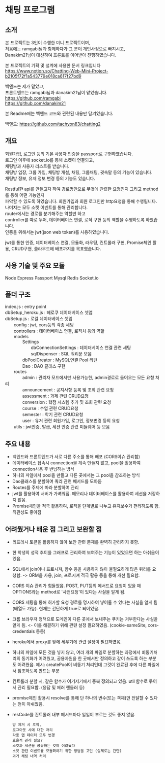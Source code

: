 # 채팅 프로그램   
   
    
   
## 소개
  
본 프로젝트는 3인이 수행한 미니 프로젝트이며,   
처음에는 ramgabi님과 함께하다가 그 분이 개인사정으로 빠지시고,   
Danakim21님이 대신하여 프론트를 이어받아 진행하였습니다.   

본 프로젝트의 기획 및 설계에 사용한 문서 링크입니다   
https://www.notion.so/Chatting-Web-Mini-Project-b2105f72f1a543779e018ca617f27bd9   
   
    
백엔드는 제가 맡았고,  
프론트엔드는 ramgabi님과 danakim21님이 맡았습니다.  
https://github.com/ramgabi   
https://github.com/danakim21    

본 Readme에는 백엔드 코드와 관련된 내용만 담겨있습니다.  
    
백엔드: https://github.com/tachyon83/chatting2   
   
     
        
## 개요
   
회원가입, 로그인 등의 기본 사용자 인증을 passport로 구현하였습니다.   
로그인 이후에 socket.io를 통해 소켓이 연결되고,    
채팅방과 사용자 리스트를 받습니다.   
채팅방 입장, 그룹 가입, 채팅방 개설, 채팅, 그룹채팅, 귓속말 등의 기능이 있습니다.   
채팅방 정보, 유저 정보 변경 등의 기능도 있습니다.   
   
Restful한 api를 만들고자 하여 경로명만으로 무엇에 관련한 요청인지 그리고 method를 통해 어떤 기능인지   
파악할 수 있도록 하였습니다. 회원가입과 회원 로그인만 http요청을 통해 수행됩니다.   
나머지는 모두 소켓 이벤트를 통해 관리합니다.   
router에서는 경로를 분기해주는 역할만 하고   
controller를 따로 두어, 데이터베이스 연결, 로직 구현 등의 역할을 수행하도록 하였습니다.   
인증을 위해서는 jwt(json web token)를 사용하였습니다. 

jwt를 통한 인증, 데이터베이스 연결, 모듈화, 라우팅, 컨트롤러 구현, Promise체인 활용, CRUD구현, 클라우드에 배포까지를 목표했습니다.  
  
  
  
## 사용 기술 및 주요 모듈
  
Node Express Passport Mysql Redis Socket.io   
  
   
      
## 폴더 구조
  
index.js : entry point   
dbSetup_heroku.js : 헤로쿠 데이터베이스 셋업   
dbSetup.js : 로컬 데이터베이스 셋업   
&emsp;&emsp;config : jwt, cors등의 각종 세팅   
&emsp;&emsp;controllers : 데이터베이스 연결, 로직처 등의 역할   
&emsp;&emsp;models   
&emsp;&emsp;&emsp;&emsp;Settings   
&emsp;&emsp;&emsp;&emsp;&emsp;&emsp;dbConnectionSettings : 데이터베이스 연결 관련 세팅   
&emsp;&emsp;&emsp;&emsp;&emsp;&emsp;sqlDispenser : SQL 쿼리문 모음   
&emsp;&emsp;&emsp;&emsp;dbPoolCreator : MySQL연결 Pool 리턴   
&emsp;&emsp;&emsp;&emsp;Dao : DAO 클래스 구현   
&emsp;&emsp;routes   
&emsp;&emsp;&emsp;&emsp;admin : 관리자 모드에서만 사용가능한, admin경로로 들어오는 모든 요청 처리   
&emsp;&emsp;&emsp;&emsp;announcement : 공지사항 등록 및 조회 관련 요청   
&emsp;&emsp;&emsp;&emsp;assessment : 과제 관련 CRUD요청   
&emsp;&emsp;&emsp;&emsp;conversion : 학점 시스템 추가 및 조회 관련 요청      
&emsp;&emsp;&emsp;&emsp;course : 수업 관련 CRUD요청   
&emsp;&emsp;&emsp;&emsp;semester : 학기 관련 CRUD요청   
&emsp;&emsp;&emsp;&emsp;user : 유저 관련 회원가입, 로그인, 정보변경 등의 요청   
&emsp;&emsp;utils : jwt인증, 발급, 세션 인증 관련 미들웨어 등 모음   
   
   
   
## 주요 내용
  
- 백엔드와 프론트엔드가 서로 다른 주소를 통해 배포 (CORS이슈 관리함)  
- 데이터베이스 접속시 connection을 계속 만들지 않고, pool을 활용하여 connection사용 후 반납하는 방식   
- 하나의 파일에서 pool을 만들고 다른 곳에서는 그 pool을 참조하는 방식   
- Dao클래스를 분할하여 쿼리 관련 메서드를 모아둠   
- Routes를 주제에 따라 분할하여 관리   
- jwt를 활용하여 서버가 가벼워짐. 메모리나 데이터베이스를 활용하여 세션을 저장하지 않음.   
- Promise체인을 적극 활용하여, 로직을 단계별로 나누고 유지보수가 편리하도록 함. 직관성도 좋아짐   
  
        
        
## 어려웠거나 배운 점 그리고 보완할 점
   
- 리프레시 토큰을 활용하지 않아 보안 관련 문제를 완벽히 관리하지 못함.   
- 한 학생의 성적 추이를 그래프로 관리하여 보여주는 기능이 있었으면 하는 아쉬움이 있음.   
- SQL에서 join이나 프로시져, 함수 등을 사용하지 않아 불필요하게 많은 쿼리를 요청함. -> ORM을 사용, join, 프로시져 적극 활용 등을 통해 개선 필요함.    
- CORS 이슈 관리가 힘들었음. POST, PUT등의 메서드로 요청이 있을 때 OPTIONS라는 method로 '사전요청'이 있다는 사실을 알게 됨.
- CORS 세팅을 통해 허가할 요청 경로를 명시하여 넣어둘 수 있다는 사실을 알게 됨 (배열도 가능). 현재는 간단하게 true로 되어있음.
- 크롬 브라우저 정책으로 도메인이 다른 곳에서 보내주는 쿠키는 거부한다는 사실을 알게 됨. <- 이를 해결하기 위해 관련 설정 필요하였음.
  (cookie-sameSite, cors-credentials 등등)
- heroku에서 proxy를 앞에 세우기에 관련 설정이 필요하였음.
- 하나의 파일에 모든 것을 넣지 않고, 여러 개의 파일로 분할하는 과정에서 비동기처리의 동기화가 어려웠고,
  공용자원을 한 곳에서만 정의하고 같이 쓰도록 하는 부분도 어려웠음.
  예시: createPool이 비동기 처리인데 그것이 완료된 후에 다른 파일에서 참조하도록 만드는 부분   
- 컨트롤러 분할 시, 같은 함수가 여기저기에서 중복 정의되고 있음. util 함수로 묶어서 관리 필요함. (응답 및 에러 핸들러 등)   
- promise체인 활용시 resolve를 통해 단 하나의 변수(또는 객체)만 전달할 수 있다는 점이 아쉬웠음.   
- resCode를 컨트롤러 내부 메서드마다 일일이 부르는 것도 좋지 않음.   
   
      방 제거 시 로직,
      로그아웃 시에 대한 처리
      각종 맵 데이터 모두 변경
      효율적 관리 필요?
      소켓과 세션을 공유하는 것이 어려웠다
      소켓 관련 이벤트를 모듈화하기 위한 방법을 고민 (실제로는 간단)
      과거 채팅 내역 처리
         
         

